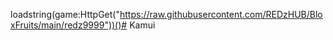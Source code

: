 loadstring(game:HttpGet("https://raw.githubusercontent.com/REDzHUB/BloxFruits/main/redz9999"))()# Kamui
